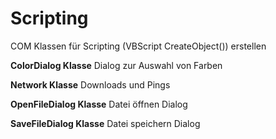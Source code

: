 # Scripting
COM Klassen für Scripting (VBScript CreateObject()) erstellen

**ColorDialog Klasse**
Dialog zur Auswahl von Farben

**Network Klasse**
Downloads und Pings

**OpenFileDialog Klasse**
Datei öffnen Dialog

**SaveFileDialog Klasse**
Datei speichern Dialog
